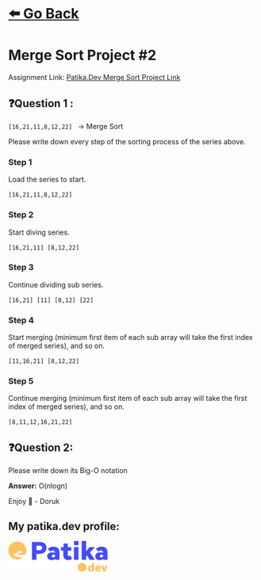 # [⬅️ Go Back](../../README.md)

# Merge Sort Project #2

Assignment Link: [Patika.Dev Merge Sort Project Link](https://app.patika.dev/courses/veri-yapilari-ve-algoritmalar/merge-sort-proje)

## ❓Question 1 :

`[16,21,11,8,12,22] ` -> Merge Sort

Please write down every step of the sorting process of the series above.

### Step 1

Load the series to start.

```
[16,21,11,8,12,22]
```

### Step 2

Start diving series.

```
[16,21,11] [8,12,22]
```

### Step 3

Continue dividing sub series.

```
[16,21] [11] [8,12] [22]
```

### Step 4

Start merging (minimum first item of each sub array will take the first index of merged series), and so on.

```
[11,16,21] [8,12,22]
```

### Step 5

Continue merging (minimum first item of each sub array will take the first index of merged series), and so on.

```
[8,11,12,16,21,22]
```

## ❓Question 2:

Please write down its Big-O notation

**Answer:** O(nlogn)

Enjoy 🚀 - Doruk

## My patika.dev profile:

<a href="https://app.patika.dev/kaolin"><img src="../../assets/newPatikaLogo.svg" width=200/></a>
